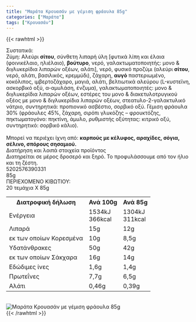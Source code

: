 ```yaml
---
title: "Μαράτα Κρουασάν με γέμιση φράουλα 85g"
categories: ["Μαράτα"]
tags: ["Κρουασάν"]
---
```

{{< rawhtml >}}

<div class="sload305"><div class="product"><div id="sistatika">Συστατικά:</div><div class="alltext">Ζύμη: Αλεύρι <b>σίτου</b>, σύνθετη λιπαρή ύλη [φυτικά λίπη και έλαια (φοινικέλαιο, ηλιέλαιο), <b>βούτυρο</b>, νερό, γαλακτωματοποιητής: μονο &amp; διγλυκερίδια λιπαρών οξέων, αλάτι], νερό, φυσικό προζύμι (αλεύρι <b>σίτου</b>, νερό, αλάτι, βασιλικός, κρεμμύδι), ζάχαρη, <b>αυγό</b> παστεριωμένο, κοκόλιπος, ιμβερτοζάχαρο, μαγιά, αλάτι, βελτιωτικά αλεύρου (L-κυστεϊνη, ασκορβικό οξύ, α-αμυλάση, ένζυμα), γαλακτωματοποιητές: μονο &amp; διγλυκερίδια λιπαρών οξέων, εστέρες του μονο &amp; διακετυλοτρυγικού οξέος με μονο &amp; διγλυκερίδια λιπαρών οξέων, στεατυλο-2-γαλακτυλικό νάτριο, συντηρητικά: προπιονικό ασβέστιο, σορβικό οξύ. Γέμιση φράουλα 30% (φράουλες 45%, ζάχαρη, σιρόπι γλυκόζης – φρουκτόζης, πηκτωματογόνο: πηκτίνη, άμυλο, ρυθμιστής οξύτητας: κιτρικό οξύ, συντηρητικό: σορβικό κάλιο).<br><br>Μπορεί να περιέχει ίχνη από: <b>καρπούς με κέλυφος, αραχίδες, σόγια, σέλινο, σπόρους σησαμιού.</b></div><div id="loipa">Διατήρηση και λοιπά στοιχεία προϊόντος</div><div class="alltext">Διατηρείται σε μέρος δροσερό και ξηρό. Το προφυλάσσουμε από τον ήλιο και τη ζέστη.</div><div id="barcode"><div id="barimage1"></div><span id="bartext">5202576390331</span></div><div id="varos"><div id="varosimage1"></div><span id="varostext">85g</span></div><div id="kivotio">ΠΕΡΙΕΧΟΜΕΝΟ ΚΙΒΩΤΙΟΥ:<br>20 τεμάχια Χ 85g</div><div class="tabout"><table id="diatable"><tbody><tr><th>Διατροφική δήλωση</th><th>Ανά 100g</th><th>Ανά 85g</th></tr><tr><td class="texr2">Ενέργεια</td><td class="texr">1534kJ<br>366kcal</td><td class="texr">1304kJ<br>311kcal</td></tr><tr><td class="texr2">Λιπαρά</td><td class="texr">15g</td><td class="texr">12g</td></tr><tr><td class="gray">εκ των οποίων Κορεσµένα</td><td class="gray2">10g</td><td class="gray2">8,5g</td></tr><tr><td class="texr2">Yδατάνθρακες</td><td class="texr">50g</td><td class="texr">42g</td></tr><tr><td class="gray">εκ των οποίων Σάκχαρα</td><td class="gray2">16g</td><td class="gray2">14g</td></tr><tr><td class="texr2">Eδώδιμες ίνες</td><td class="texr">1,6g</td><td class="texr">1,4g</td></tr><tr><td class="texr2">Πρωτεΐνες</td><td class="texr">7,7g</td><td class="texr">6,5g</td></tr><tr><td class="texr2">Αλάτι</td><td class="texr">0,46g</td><td class="texr">0,39g</td></tr></tbody></table></div><br><div class="pimg"><img alt="Μαράτα Κρουασάν με γέμιση φράουλα 85g" title="Μαράτα Κρουασάν με γέμιση φράουλα 85g" src="/media/images/marata-krouasan-me-gemish-fraoula-85g.jpg"></div></div></div>
{{< /rawhtml >}}


